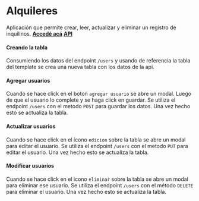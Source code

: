 
# Alquileres
Aplicación que permite crear, leer, actualizar y eliminar un registro de inquilinos.
**[Accedé acá](https://romeroluciana.github.io/alquileresAPI/)**
**[API](https://mockapi.io/clone/5fada5eb2ec98b001604891c)**



#### Creando la tabla

Consumiendo los datos del endpoint `/users` y usando de referencia la tabla del template se crea una nueva tabla con los datos de la api.

#### Agregar usuarios

Cuando se hace click en el boton `agregar usuario` se abre un modal. Luego de que el usuario lo complete y se haga click en guardar. Se utiliza el endpoint `/users` con el metodo `POST` para guardar los datos. Una vez hecho esto se actualiza la tabla.

#### Actualizar usuarios

Cuando se hace click en el ícono `edicion` sobre la tabla se abre un modal para editar el usuario. Se utiliza el endpoint `/users` con el metodo `PUT` para editar el usuario. Una vez hecho esto se actualiza la tabla.

#### Modificar usuarios

Cuando se hace click en el icono `eliminar` sobre la tabla se abre un modal para eliminar ese usuario. Se utiliza el endpoint `/users` con el método `DELETE` para eliminar el usuario. Una vez hecho esto se actualiza la tabla.
